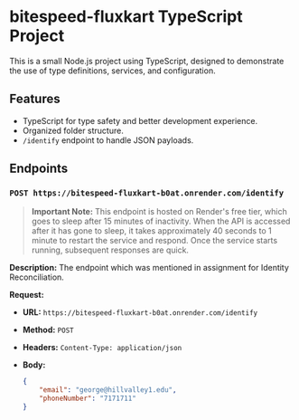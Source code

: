 # bitespeed-fluxkart TypeScript Project

This is a small Node.js project using TypeScript, designed to demonstrate the use of type definitions, services, and configuration.

## Features

-   TypeScript for type safety and better development experience.
-   Organized folder structure.
-   `/identify` endpoint to handle JSON payloads.

## Endpoints

### `POST https://bitespeed-fluxkart-b0at.onrender.com/identify`


> **Important Note:**
> This endpoint is hosted on Render's free tier, which goes to sleep after 15 minutes of inactivity. When the API is accessed after it has gone to sleep, it takes approximately 40 seconds to 1 minute to restart the service and respond. Once the service starts running, subsequent responses are quick.


**Description:** The endpoint which was mentioned in assignment for Identity Reconciliation.

**Request:**

-   **URL:** `https://bitespeed-fluxkart-b0at.onrender.com/identify`
-   **Method:** `POST`
-   **Headers:** `Content-Type: application/json`
-   **Body:**

    ```json
    {
        "email": "george@hillvalley1.edu",
        "phoneNumber": "7171711"
    }
    ```
